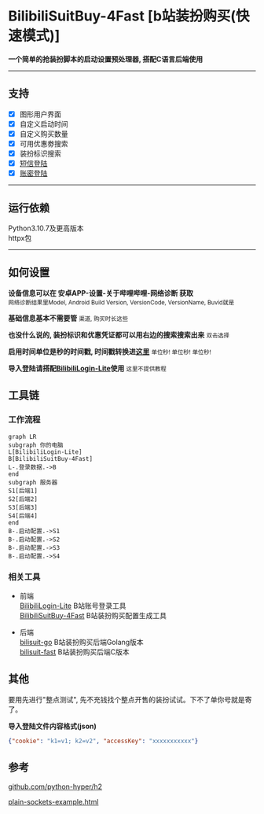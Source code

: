 # BilibiliSuitBuy-4Fast [b站装扮购买(快速模式)]

**一个简单的抢装扮脚本的启动设置预处理器, 搭配C语言后端使用**

---

## 支持

- [x] 图形用户界面
- [x] 自定义启动时间
- [x] 自定义购买数量
- [x] 可用优惠劵搜索
- [x] 装扮标识搜索
- [x] [短信登陆](https://github.com/FangCunWuChang/BilibiliLogin-Lite)
- [x] [账密登陆](https://github.com/FangCunWuChang/BilibiliLogin-Lite)

---

## 运行依赖

Python3.10.7及更高版本  
httpx包

---

## 如何设置

**设备信息可以在 安卓APP-设置-关于哔哩哔哩-网络诊断 获取**  
<small>网络诊断结果里Model, Android Build Version, VersionCode, VersionName, Buvid就是</small>

**基础信息基本不需要管**
<small>渠道, 购买时长这些</small>

**也没什么说的, 装扮标识和优惠凭证都可以用右边的搜索搜索出来**
<small>双击选择</small>

**启用时间单位是秒的时间戳, 时间戳转换进[这里](https://developer.aliyun.com/skills/timestamp.html)**
<small>单位秒! 单位秒! 单位秒!</small>

**导入登陆请搭配[BilibiliLogin-Lite](https://github.com/FangCunWuChang/BilibiliLogin-Lite)使用**
<small>这里不提供教程</small>

## 工具链
### 工作流程
```mermaid
graph LR
subgraph 你的电脑
L[BilibiliLogin-Lite]
B[BilibiliSuitBuy-4Fast]
L-.登录数据.->B
end
subgraph 服务器
S1[后端1]
S2[后端2]
S3[后端3]
S4[后端4]
end
B-.启动配置.->S1
B-.启动配置.->S2
B-.启动配置.->S3
B-.启动配置.->S4
```

### 相关工具
- 前端  
  [BilibiliLogin-Lite](https://github.com/FangCunWuChang/BilibiliLogin-Lite) B站账号登录工具  
  [BilibiliSuitBuy-4Fast](https://github.com/FangCunWuChang/BilibiliSuitBuy-4Fast) B站装扮购买配置生成工具  

- 后端  
  [bilisuit-go](https://github.com/FangCunWuChang/bilisuit-go) B站装扮购买后端Golang版本  
  [bilisuit-fast](https://github.com/FangCunWuChang/bilisuit-fast) B站装扮购买后端C版本

## 其他

要用先进行"整点测试", 先不充钱找个整点开售的装扮试试。下不了单你号就是寄了。

**导入登陆文件内容格式(json)**
```json
{"cookie": "k1=v1; k2=v2", "accessKey": "xxxxxxxxxxx"}
```

## 参考

[github.com/python-hyper/h2](https://github.com/python-hyper/h2)

[plain-sockets-example.html](https://python-hyper.org/projects/h2/en/stable/plain-sockets-example.html)
